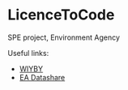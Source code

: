 LicenceToCode
=============

SPE project, Environment Agency

Useful links:
- [WIYBY](http://maps.environment-agency.gov.uk/wiyby/wiybyController?ep=maptopics&lang=_e)
- [EA Datashare](http://www.geostore.com/environment-agency/)
